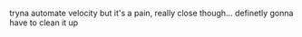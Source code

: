 tryna automate velocity but it's a pain, really close though... definetly gonna have to clean it up
